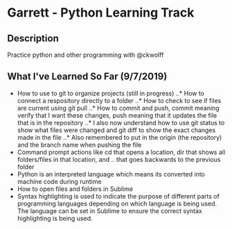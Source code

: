 # Garrett - Python Learning Track

## Description

Practice python and other programming with @ckwolff

## What I've Learned So Far (9/7/2019)
* How to use to git to organize projects (still in progress)
..* How to connect a respository directly to a folder
..* How to check to see if files are current using git pull
..* How to commit and push, commit meaning verify that I want these changes, push meaning that it updates the file that is in the repository
..* I also now understand how to use git status to show what files were changed and git diff to show the exact changes made in the file
..* Also remembered to put in the origin (the repository) and the branch name when pushing the file
* Command prompt actions like cd that opens a location, dir that shows all folders/files in that location, and .. that goes backwards to the previous folder
* Python is an interpreted language which means its converted into machine code during runtime
* How to open files and folders in Sublime
* Syntax highlighting is used to indicate the purpose of different parts of programming languages depending on which language is being used. The language can be set in Sublime to ensure the correct syntax highlighting is being used.